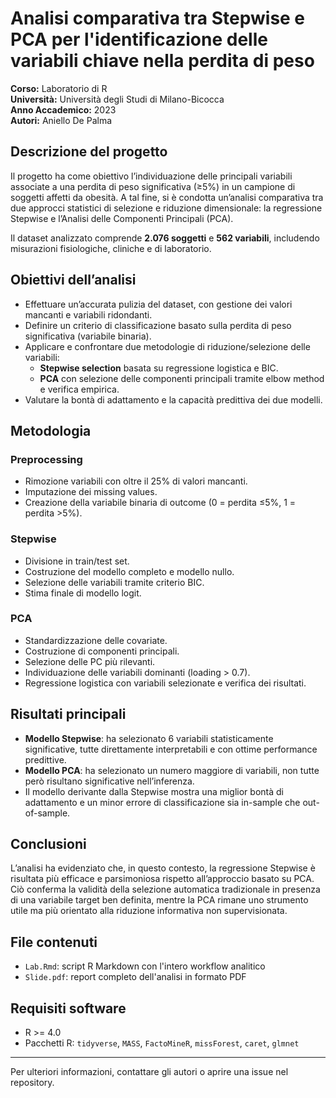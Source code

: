 # Analisi comparativa tra Stepwise e PCA per l'identificazione delle variabili chiave nella perdita di peso

**Corso:** Laboratorio di R  
**Università:** Università degli Studi di Milano-Bicocca  
**Anno Accademico:** 2023  
**Autori:** Aniello De Palma

## Descrizione del progetto

Il progetto ha come obiettivo l’individuazione delle principali variabili associate a una perdita di peso significativa (≥5%) in un campione di soggetti affetti da obesità. A tal fine, si è condotta un’analisi comparativa tra due approcci statistici di selezione e riduzione dimensionale: la regressione Stepwise e l’Analisi delle Componenti Principali (PCA).

Il dataset analizzato comprende **2.076 soggetti** e **562 variabili**, includendo misurazioni fisiologiche, cliniche e di laboratorio.

## Obiettivi dell’analisi

- Effettuare un’accurata pulizia del dataset, con gestione dei valori mancanti e variabili ridondanti.
- Definire un criterio di classificazione basato sulla perdita di peso significativa (variabile binaria).
- Applicare e confrontare due metodologie di riduzione/selezione delle variabili:
  - **Stepwise selection** basata su regressione logistica e BIC.
  - **PCA** con selezione delle componenti principali tramite elbow method e verifica empirica.
- Valutare la bontà di adattamento e la capacità predittiva dei due modelli.

## Metodologia

### Preprocessing

- Rimozione variabili con oltre il 25% di valori mancanti.
- Imputazione dei missing values.
- Creazione della variabile binaria di outcome (0 = perdita ≤5%, 1 = perdita >5%).

### Stepwise

- Divisione in train/test set.
- Costruzione del modello completo e modello nullo.
- Selezione delle variabili tramite criterio BIC.
- Stima finale di modello logit.

### PCA

- Standardizzazione delle covariate.
- Costruzione di componenti principali.
- Selezione delle PC più rilevanti.
- Individuazione delle variabili dominanti (loading > 0.7).
- Regressione logistica con variabili selezionate e verifica dei risultati.

## Risultati principali

- **Modello Stepwise**: ha selezionato 6 variabili statisticamente significative, tutte direttamente interpretabili e con ottime performance predittive.
- **Modello PCA**: ha selezionato un numero maggiore di variabili, non tutte però risultano significative nell’inferenza.
- Il modello derivante dalla Stepwise mostra una miglior bontà di adattamento e un minor errore di classificazione sia in-sample che out-of-sample.

## Conclusioni

L’analisi ha evidenziato che, in questo contesto, la regressione Stepwise è risultata più efficace e parsimoniosa rispetto all’approccio basato su PCA. Ciò conferma la validità della selezione automatica tradizionale in presenza di una variabile target ben definita, mentre la PCA rimane uno strumento utile ma più orientato alla riduzione informativa non supervisionata.

## File contenuti

- `Lab.Rmd`: script R Markdown con l'intero workflow analitico
- `Slide.pdf`: report completo dell'analisi in formato PDF

## Requisiti software

- R >= 4.0
- Pacchetti R: `tidyverse`, `MASS`, `FactoMineR`, `missForest`, `caret`, `glmnet`

---

Per ulteriori informazioni, contattare gli autori o aprire una issue nel repository.

